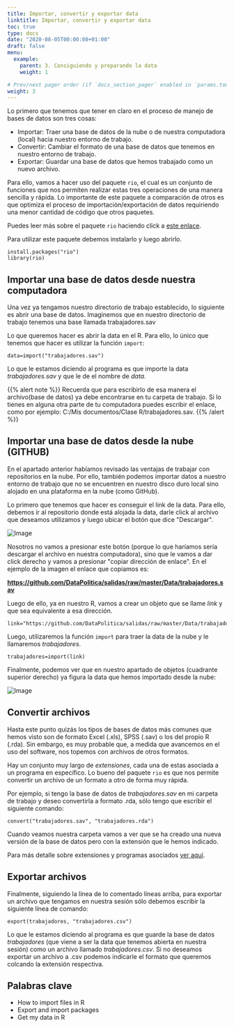 ```yaml
---
title: Importar, convertir y exportar data
linktitle: Importar, convertir y exportar data
toc: true
type: docs
date: "2020-08-05T00:00:00+01:00"
draft: false
menu:
  example:
    parent: 3. Consiguiendo y preparando la data
    weight: 1

# Prev/next pager order (if `docs_section_pager` enabled in `params.toml`)
weight: 3
---
```


Lo primero que tenemos que tener en claro en el proceso de manejo de bases de datos son tres cosas:

- Importar: Traer una base de datos de la nube o de nuestra computadora (local) hacia nuestro entorno de trabajo.
- Convertir: Cambiar el formato de una base de datos que tenemos en nuestro entorno de trabajo.
- Exportar: Guardar una base de datos que hemos trabajado como un nuevo archivo. 

Para ello, vamos a hacer uso del paquete `rio`, el cual es un conjunto de funciones que nos permiten realizar estas tres operaciones de una manera sencilla y rápida. Lo importante de este paquete a comparación de otros es que optimiza el proceso de importación/exportación de datos requiriendo una menor cantidad de código que otros paquetes. 

Puedes leer más sobre el paquete `rio` haciendo click a [este enlace](https://www.rdocumentation.org/packages/rio/versions/0.5.16).

Para utilizar este paquete debemos instalarlo y luego abrirlo.

    install.packages("rio")
    library(rio)

## Importar una base de datos desde nuestra computadora

Una vez ya tengamos nuestro directorio de trabajo establecido, lo siguiente es abrir una base de datos. Imaginemos que en nuestro directorio de trabajo tenemos una base llamada trabajadores.sav

Lo que queremos hacer es abrir la data en el R. Para ello, lo único que tenemos que hacer es utilizar la función `import`:

    data=import("trabajadores.sav")

Lo que le estamos diciendo al programa es que importe la data *trabajadores.sav* y que le de el nombre de *data*.

{{% alert note %}}
Recuerda que para escribirlo de esa manera el archivo(base de datos) ya debe encontrarse en tu carpeta de trabajo. Si lo tienes en alguna otra parte de tu computadora puedes escribir el enlace, como por ejemplo: C:/Mis documentos/Clase R/trabajadores.sav.
{{% /alert %}}

## Importar una base de datos desde la nube (GITHUB)

En el apartado anterior habíamos revisado las ventajas de trabajar con repositorios en la nube. Por ello, también podemos importar datos a nuestro entorno de trabajo que no se encuentren en nuestro disco duro local sino alojado en una plataforma en la nube (como GitHub).

Lo primero que tenemos que hacer es conseguir el link de la data. Para ello, debemos ir al repositorio donde está alojada la data, darle click al archivo que deseamos utilizamos y luego ubicar el botón que dice "Descargar". 

![Image](/cursos/3-1-2.jpg)

Nosotros no vamos a presionar este botón (porque lo que haríamos sería descargar el archivo en nuestra computadora), sino que le vamos a dar click derecho y vamos a presionar "copiar dirección de enlace". En el ejemplo de la imagen el enlace que copiamos es:

**https://github.com/DataPolitica/salidas/raw/master/Data/trabajadores.sav**

Luego de ello, ya en nuestro R, vamos a crear un objeto que se llame *link* y que sea equivalente a esa dirección. 

    link="https://github.com/DataPolitica/salidas/raw/master/Data/trabajadores.sav"

Luego, utilizaremos la función `import` para traer la data de la nube y le llamaremos *trabajadores*.

    trabajadores=import(link)

Finalmente, podemos ver que en nuestro apartado de objetos (cuadrante superior derecho) ya figura la data que hemos importado desde la nube:

![Image](/cursos/3-1-3.jpg)


## Convertir archivos

Hasta este punto quizás los tipos de bases de datos más comunes que hemos visto son de formato Excel (.xls), SPSS (.sav) o los del propio R (.rda). Sin embargo, es muy probable que, a medida que avancemos en el uso del software, nos topemos con archivos de otros formatos. 

Hay un conjunto muy largo de *extensiones*, cada una de estas asociada a un programa en específico. Lo bueno del paquete `rio` es que nos permite convertir un archivo de un formato a otro de forma muy rápida. 

Por ejemplo, si tengo la base de datos de *trabajadores.sav* en mi carpeta de trabajo y deseo convertirla a formato .rda, sólo tengo que escribir el siguiente comando:

    convert("trabajadores.sav", "trabajadores.rda")

Cuando veamos nuestra carpeta vamos a ver que se ha creado una nueva versión de la base de datos pero con la extensión que le hemos indicado. 

Para más detalle sobre extensiones y programas asociados [ver aquí](https://cran.r-project.org/web/packages/rio/vignettes/rio.html#supported_file_formats).

## Exportar archivos

Finalmente, siguiendo la línea de lo comentado líneas arriba, para exportar un archivo que tengamos en nuestra sesión sólo debemos escribir la siguiente línea de comando: 

    export(trabajadores, "trabajadores.csv")

Lo que le estamos diciendo al programa es que guarde la base de datos *trabajadores* (que viene a ser la data que tenemos abierta en nuestra sesión) como un archivo llamado *trabajadores.csv*. Si no deseamos exportar un archivo a .csv podemos indicarle el formato que queremos colcando la extensión respectiva. 

## Palabras clave

- How to import files in R
- Export and import packages
- Get my data in R
